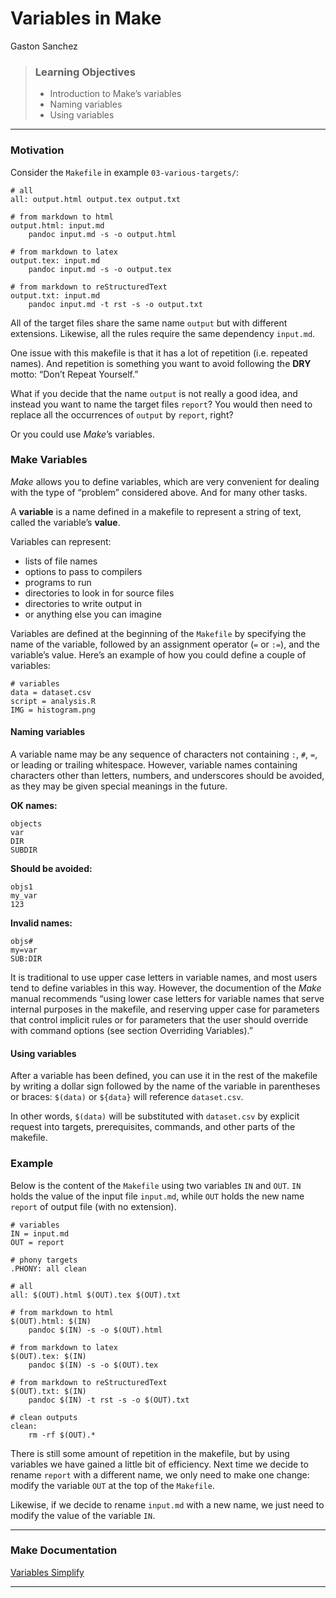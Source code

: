 Variables in Make
================
Gaston Sanchez

> ### Learning Objectives
> 
>   - Introduction to Make’s variables
>   - Naming variables
>   - Using variables

-----

### Motivation

Consider the `Makefile` in example `03-various-targets/`:

``` make
# all
all: output.html output.tex output.txt

# from markdown to html
output.html: input.md
    pandoc input.md -s -o output.html

# from markdown to latex
output.tex: input.md
    pandoc input.md -s -o output.tex

# from markdown to reStructuredText
output.txt: input.md
    pandoc input.md -t rst -s -o output.txt
```

All of the target files share the same name `output` but with different
extensions. Likewise, all the rules require the same dependency
`input.md`.

One issue with this makefile is that it has a lot of repetition
(i.e. repeated names). And repetition is something you want to avoid
following the **DRY** motto: “Don’t Repeat Yourself.”

What if you decide that the name `output` is not really a good idea, and
instead you want to name the target files `report`? You would then need
to replace all the occurrences of `output` by `report`, right?

Or you could use *Make*’s variables.

### Make Variables

*Make* allows you to define variables, which are very convenient for
dealing with the type of “problem” considered above. And for many other
tasks.

A **variable** is a name defined in a makefile to represent a string of
text, called the variable’s **value**.

Variables can represent:

  - lists of file names
  - options to pass to compilers
  - programs to run
  - directories to look in for source files
  - directories to write output in
  - or anything else you can imagine

Variables are defined at the beginning of the `Makefile` by specifying
the name of the variable, followed by an assignment operator (`=` or
`:=`), and the variable’s value. Here’s an example of how you could
define a couple of variables:

``` make
# variables
data = dataset.csv
script = analysis.R
IMG = histogram.png
```

#### Naming variables

A variable name may be any sequence of characters not containing `:`,
`#`, `=`, or leading or trailing whitespace. However, variable names
containing characters other than letters, numbers, and underscores
should be avoided, as they may be given special meanings in the future.

**OK names:**

    objects
    var
    DIR
    SUBDIR

**Should be avoided:**

    objs1
    my_var
    123

**Invalid names:**

    objs#
    my=var
    SUB:DIR

It is traditional to use upper case letters in variable names, and most
users tend to define variables in this way. However, the documention of
the *Make* manual recommends “using lower case letters for variable
names that serve internal purposes in the makefile, and reserving upper
case for parameters that control implicit rules or for parameters that
the user should override with command options (see section Overriding
Variables).”

#### Using variables

After a variable has been defined, you can use it in the rest of the
makefile by writing a dollar sign followed by the name of the variable
in parentheses or braces: `$(data)` or `${data}` will reference
`dataset.csv`.

In other words, `$(data)` will be substituted with `dataset.csv` by
explicit request into targets, prerequisites, commands, and other parts
of the makefile.

### Example

Below is the content of the `Makefile` using two variables `IN` and
`OUT`. `IN` holds the value of the input file `input.md`, while `OUT`
holds the new name `report` of output file (with no extension).

``` make
# variables
IN = input.md
OUT = report

# phony targets
.PHONY: all clean

# all
all: $(OUT).html $(OUT).tex $(OUT).txt

# from markdown to html
$(OUT).html: $(IN)
    pandoc $(IN) -s -o $(OUT).html

# from markdown to latex
$(OUT).tex: $(IN)
    pandoc $(IN) -s -o $(OUT).tex

# from markdown to reStructuredText
$(OUT).txt: $(IN)
    pandoc $(IN) -t rst -s -o $(OUT).txt

# clean outputs
clean:
    rm -rf $(OUT).*
```

There is still some amount of repetition in the makefile, but by using
variables we have gained a little bit of efficiency. Next time we decide
to rename `report` with a different name, we only need to make one
change: modify the variable `OUT` at the top of the `Makefile`.

Likewise, if we decide to rename `input.md` with a new name, we just
need to modify the value of the variable `IN`.

-----

### Make Documentation

[Variables
Simplify](https://www.gnu.org/software/make/manual/html_node/Variables-Simplify.html#Variables-Simplify)

-----
